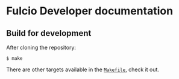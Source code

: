 # Fulcio Developer documentation

## Build for development
 
After cloning the repository:
 
```
$ make
```
 
There are other targets available in the [`Makefile`](Makefile), check it out.
